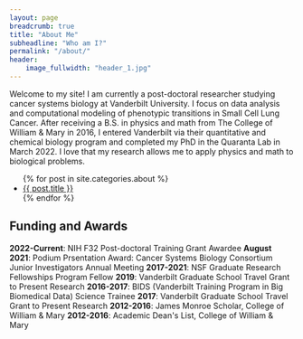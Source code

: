 ```yaml
---
layout: page
breadcrumb: true
title: "About Me"
subheadline: "Who am I?"
permalink: "/about/"
header:
    image_fullwidth: "header_1.jpg"
---
```



Welcome to my site! I am currently a post-doctoral researcher studying cancer systems biology at Vanderbilt University. I focus on data analysis and computational modeling of phenotypic transitions in Small Cell Lung Cancer. After receiving a B.S. in physics and math from The College of William & Mary in 2016, I entered Vanderbilt via their quantitative and chemical biology program and completed my PhD in the Quaranta Lab in March 2022. I love that my research allows me to apply physics and math to biological problems.

<ul>
    {% for post in site.categories.about %}
    <li><a href="{{ site.url }}{{ site.baseurl }}{{ post.url }}"><stronglist>{{ post.title }}</stronglist></a></li>
    {% endfor %}
</ul>



## Funding and Awards
<b>2022-Current</b>: NIH F32 Post-doctoral Training Grant Awardee
<b>August 2021</b>: Podium Prsentation Award: Cancer Systems Biology Consortium Junior Investigators Annual Meeting
<b>2017-2021</b>:  NSF Graduate Research Fellowships Program Fellow
<b>2019</b>: Vanderbilt Graduate School Travel Grant to Present Research
<b>2016-2017</b>: BIDS (Vanderbilt Training Program in Big Biomedical Data) Science Trainee
<b>2017</b>: Vanderbilt Graduate School Travel Grant to Present Research
<b>2012-2016</b>: James Monroe Scholar, College of William & Mary
<b>2012-2016</b>: Academic Dean's List, College of William & Mary

